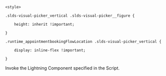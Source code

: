 <html lang="en">

<head>

<meta charset="utf-8" />

<meta name="viewport" content="width=device-width, initial-scale=1" />

<link rel="stylesheet" href="./custom.css">
 
    <style>

    .slds-visual-picker_vertical .slds-visual-picker__figure {

        height: inherit !important;

    }
 
    .runtime_appointmentbookingFlowLocation .slds-visual-picker_vertical {

        display: inline-flex !important;

    }

</style>

</head>

<body>

<div id="lexcontainer">

<p>Invoke the Lightning Component specified in the Script.</p>

</div>

<script src="https://apd.myportal.hap.org/lightning/lightning.out.js"></script>

<script>

$Lightning.use("runtime_appointmentbooking:lightningOutGuest",

    function() {                  // Callback once framework and app load

        $Lightning.createComponent(

            "lightning:flow",    // top-level component of your app

            { },    // attributes to set on the component when created

            "lexcontainer",    // the DOM location to insert the component

            function(component) {            // API name of the Flow

                component.startFlow("Inbound_New_Guest_Appointment_Custom");

            }

        );

    },    'https://apd.myportal.hap.org/'  // Site endpoint

);

</script>
 
</body>

</html>
 
